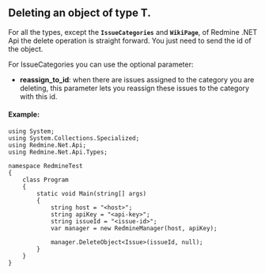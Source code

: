 ## Deleting an object of type T. ##

For all the types, except the **`IssueCategories`** and **`WikiPage`**, of Redmine .NET Api the delete operation is straight forward. You just need to send the id of the object.

For IssueCategories you can use the optional parameter:
  * **reassign\_to\_id**:  when there are issues assigned to the category you are deleting, this parameter lets you reassign these issues to the category with this id.


#### Example: ####

```
using System;
using System.Collections.Specialized;
using Redmine.Net.Api;
using Redmine.Net.Api.Types;

namespace RedmineTest
{
    class Program
    {
        static void Main(string[] args)
        {
            string host = "<host>";
            string apiKey = "<api-key>";
            string issueId = "<issue-id>";
            var manager = new RedmineManager(host, apiKey);

            manager.DeleteObject<Issue>(issueId, null);
        }
    }
}
```